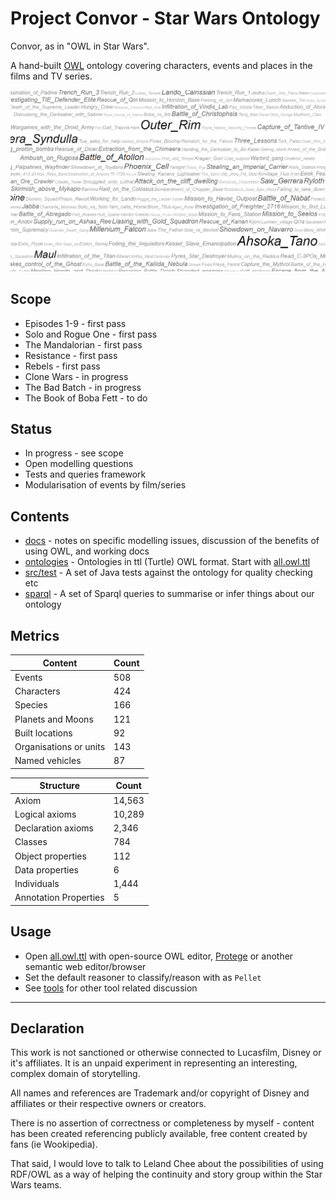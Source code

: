 # Project Convor - Star Wars Ontology

Convor, as in "OWL in Star Wars".

A hand-built [OWL](https://www.w3.org/OWL/) ontology covering characters, events and places in the films and TV series.

[![Star Wars Ontology (cloud view)](docs/cloud.png)](docs/instances-usage-cloud.pdf)


## Scope

* Episodes 1-9 - first pass
* Solo and Rogue One - first pass
* The Mandalorian - first pass
* Resistance - first pass
* Rebels - first pass
* Clone Wars - in progress
* The Bad Batch - in progress
* The Book of Boba Fett - to do

## Status

* In progress - see scope
* Open modelling questions
* Tests and queries framework
* Modularisation of events by film/series

## Contents

* [docs](docs/index.md) - notes on specific modelling issues, discussion of the benefits of using OWL, and working docs
* [ontologies](ontologies/) - Ontologies in ttl (Turtle) OWL format. Start with [all.owl.ttl](ontologies/all.owl.ttl)
* [src/test](src/test/) - A set of Java tests against the ontology for quality checking etc
* [sparql](sparql/) - A set of Sparql queries to summarise or infer things about our ontology

## Metrics

| Content                | Count |
|------------------------|-------|
| Events                 | 508   |
| Characters             | 424   |
| Species                | 166   |
| Planets and Moons      | 121   |
| Built locations        | 92    |
| Organisations or units | 143   |
| Named vehicles         | 87    |

| Structure             | Count  |
|-----------------------|--------|
| Axiom                 | 14,563 |
| Logical axioms        | 10,289 |
| Declaration axioms    | 2,346  |
| Classes               | 784    |
| Object properties     | 112    |
| Data properties       | 6      |
| Individuals           | 1,444  |
| Annotation Properties | 5      |

## Usage

* Open [all.owl.ttl](ontologies/all.owl.ttl) with open-source OWL editor, [Protege](https://protege.stanford.edu/) or
  another semantic web editor/browser
* Set the default reasoner to classify/reason with as `Pellet`
* See [tools](docs/tools.md) for other tool related discussion

---

## Declaration

This work is not sanctioned or otherwise connected to Lucasfilm, Disney or it's affiliates. It is an unpaid experiment
in representing an interesting, complex domain of storytelling.

All names and references are Trademark and/or copyright of Disney and affiliates or their respective owners or creators.

There is no assertion of correctness or completeness by myself - content has been created referencing publicly
available, free content created by fans (ie Wookipedia).

That said, I would love to talk to Leland Chee about the possibilities of using RDF/OWL as a way of helping the
continuity and story group within the Star Wars teams.
